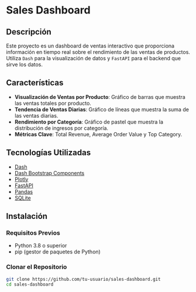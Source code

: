 # Sales Dashboard

## Descripción

Este proyecto es un dashboard de ventas interactivo que proporciona información en tiempo real sobre el rendimiento de las ventas de productos. Utiliza `Dash` para la visualización de datos y `FastAPI` para el backend que sirve los datos.

## Características

- **Visualización de Ventas por Producto**: Gráfico de barras que muestra las ventas totales por producto.
- **Tendencia de Ventas Diarias**: Gráfico de líneas que muestra la suma de las ventas diarias.
- **Rendimiento por Categoría**: Gráfico de pastel que muestra la distribución de ingresos por categoría.
- **Métricas Clave**: Total Revenue, Average Order Value y Top Category.

## Tecnologías Utilizadas

- [Dash](https://dash.plotly.com/)
- [Dash Bootstrap Components](https://dash-bootstrap-components.opensource.faculty.ai/)
- [Plotly](https://plotly.com/)
- [FastAPI](https://fastapi.tiangolo.com/)
- [Pandas](https://pandas.pydata.org/)
- [SQLite](https://www.sqlite.org/index.html)

## Instalación

### Requisitos Previos

- Python 3.8 o superior
- pip (gestor de paquetes de Python)

### Clonar el Repositorio

```sh
git clone https://github.com/tu-usuario/sales-dashboard.git
cd sales-dashboard